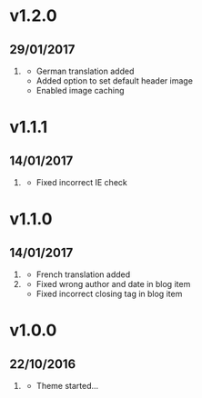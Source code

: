 # v1.2.0
## 29/01/2017

1. [](#improved)
    * German translation added
    * Added option to set default header image
    * Enabled image caching

# v1.1.1
## 14/01/2017

1. [](#bugfix)
    * Fixed incorrect IE check

# v1.1.0
## 14/01/2017

1. [](#improved)
    * French translation added
1. [](#bugfix)
    * Fixed wrong author and date in blog item
    * Fixed incorrect closing tag in blog item

# v1.0.0
## 22/10/2016

1. [](#new)
    * Theme started...
